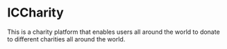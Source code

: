 # ICCharity

This is a charity platform that enables users all around the world to donate to different charities all around the world.
